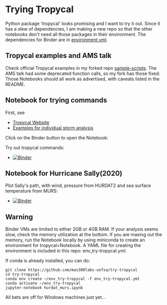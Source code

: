 # Trying Tropycal

Python package 'tropycal' looks promising and I want to try it out.  Since it has a slew of dependencies, I am making a new
repo so that the other notebooks don't need all those packages in their environment.  The dependencies for Binder are in [environment.yml](environment.yml).

## Tropycal examples and AMS talk

Check official Tropycal examples in my forked repo [sample-scripts](https://github.com/lisalenorelowe/sample-scripts).  The AMS talk had some deprecated function calls, so my fork has those fixed.  Those Notebooks should all work as advertised, with caveats listed in the README.

## Notebook for trying commands
First, see
- [Tropycal Website](https://tropycal.github.io/tropycal/index.html)
- [Examples for individual storm analysis](https://tropycal.github.io/tropycal/examples/tracks.storm.html)

Click on the Binder button to open the Notebook:

Try out tropycal commands:
- [![Binder](https://mybinder.org/badge_logo.svg)](https://mybinder.org/v2/gh/mas300labs-uofsa/try-tropycal/HEAD?labpath=index.ipynb)

## Notebook for Hurricane Sally(2020)
Plot Sally's path, with wind, pressure from HURDAT2 and sea surface temperature from MURS:
- [![Binder](https://mybinder.org/badge_logo.svg)](https://mybinder.org/v2/gh/mas300labs-uofsa/try-tropycal/HEAD?labpath=hurdat_murs.ipynb)

## Warning

Binder VMs are limited to either 2GB or 4GB RAM.  If your analysis seems slow, check the memory utilization at the bottom.  If you are maxing out the memory, run the Notebook locally by using miniconda to create an environment for tropycal+Notebook. A YAML file for creating the environment is included in this repo: env_try-tropycal.yml.

If conda is already installed, you can do:
```
git clone https://github.com/mas300labs-uofsa/try-tropycal
cd try-tropycal
conda env create ~/env_try-tropycal -f env_try-tropycal.yml
conda activate ~/env_try-tropycal
jupyter-notebook hurdat_murs.ipynb
```

All bets are off for Windows machines just yet...
